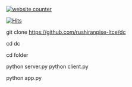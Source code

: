 <!-- Start of CuterCounter Code -->
<a href="http://www.cutercounter.com/" target="_blank"><img src="https://www.cutercounter.com/hits.php?id=hxnxofa&nd=1&style=9" border="0" alt="website counter"></a>
<!-- End of CuterCounter Code -->

[![Hits](https://hits.seeyoufarm.com/api/count/incr/badge.svg?url=https%3A%2F%2Fgithub.com%2Frushiranpise-ltce%2Fdc&count_bg=%2379C83D&title_bg=%23555555&icon=&icon_color=%23E7E7E7&title=visitors&edge_flat=false)](https://hits.seeyoufarm.com)

git clone https://github.com/rushiranpise-ltce/dc

cd dc

cd folder

python server.py
python client.py

python app.py

